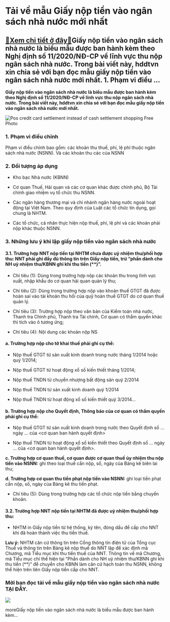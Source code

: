 Tải về mẫu Giấy nộp tiền vào ngân sách nhà nước mới nhất
========================================================

[:gift:Xem chi tiết ở đây:gift:](https://hddtvn.com/tai-ve-mau-giay-nop-tien-vao-ngan-sach-nha-nuoc-moi-nhat/)Giấy nộp tiền vào ngân sách nhà nước là biểu mẫu được ban hành kèm theo Nghị định số 11/2020/NĐ-CP về lĩnh vực thu nộp ngân sách nhà nước. Trong bài viết này, hddtvn xin chia sẻ với bạn đọc mẫu giấy nộp tiền vào ngân sách nhà nước mới nhất. 1. Phạm vi điều …
------------------------------------------------------------------------------------------------------------------------------------------------------------------------------------------------------------------------------------------------------------------

**Giấy nộp tiền vào ngân sách nhà nước là biểu mẫu được ban hành kèm theo Nghị định số 11/2020/NĐ-CP về lĩnh vực thu nộp ngân sách nhà nước. Trong bài viết này, hddtvn xin chia sẻ với bạn đọc mẫu giấy nộp tiền vào ngân sách nhà nước mới nhất.**


![Pos credit card settlement instead of cash settlement shopping Free Photo](https://hddtvn.com/wp-content/uploads/2021/01/pos-credit-card-settlement-instead-cash-settlement-shopping_1359-1162.jpg)


### 1. Phạm vi điều chỉnh


Phạm vi điều chỉnh bao gồm: các khoản thu thuế, phí, lệ phí thuộc ngân sách nhà nước (NSNN). Và các khoản thu các của NSNN


### 2. Đối tượng áp dụng




* Kho bạc Nhà nước (KBNN)

* Cơ quan Thuế, Hải quan và các cơ quan khác được chính phủ, Bộ Tài chính giao nhiệm vụ tổ chức thu NSNN.

* Các ngân hàng thương mại và chi nhánh ngân hàng nước ngoài hoạt động tại Việt Nam. Theo quy định của Luật các tổ chức tín dụng, gọi chung là NHTM.

* Các tổ chức, cá nhân thực hiện nộp thuế, phí, lệ phí và các khoản phải nộp khác thuộc NSNN.



### 3. Những lưu ý khi lập giấy nộp tiền vào ngân sách nhà nước


#### 3.1. Trường hợp NNT nộp tiền tại NHTM chưa được uỷ nhiệm thu/phối hợp thu: NNT phải ghi đầy đủ thông tin trên Giấy nộp tiền, trừ “phần dành cho NH uỷ nhiệm thu/KBNN ghi khi thu tiền (**)”.




* Chỉ tiêu (1): Dùng trong trường hợp nộp các khoản thu trong lĩnh vực xuất, nhập khẩu do cơ quan hải quan quản lý thu;

* Chỉ tiêu (2): Dùng trong trường hợp nộp vào khoản thuế GTGT đã được hoàn sai vào tài khoản thu hồi của quỹ hoàn thuế GTGT do cơ quan thuế quản lý.

* Chỉ tiêu (3): Trường hợp nộp theo văn bản của Kiểm toán nhà nước, Thanh tra Chính phủ, Thanh tra Tài chính, Cơ quan có thẩm quyền khác thì tích vào ô tương ứng;

* Chỉ tiêu (4): Nội dung các khoản nộp NS



#### a. Trường hợp nộp cho tờ khai thuế phải ghi cụ thể:




* Nộp thuế GTGT từ sản xuất kinh doanh trong nước tháng 1/2014 hoặc quý 1/2014;

* Nộp thuế GTGT từ hoạt động xổ số kiến thiết tháng 1/2014;

* Nộp thuế TNDN từ chuyển nhượng bất động sản quý 2/2014

* Nộp thuế TNDN từ sản xuất kinh doanh quý 1/2014

* Nộp thuế TNDN từ hoạt động xổ số kiến thiết quý 3/2014…



#### b. Trường hợp nộp cho Quyết định, Thông báo của cơ quan có thẩm quyền phải ghi cụ thể:




* Nộp thuế GTGT từ sản xuất kinh doanh trong nước theo Quyết định số … ngày … của <cơ quan ban hành quyết định>

* Nộp thuế TNDN từ hoạt động xổ số kiến thiết theo Quyết định số … ngày … của <cơ quan ban hành quyết định>.



**c. Trường hợp cơ quan thuế, cơ quan được cơ quan thuế ủy nhiệm thu nộp tiền vào NSNN:** ghi theo loại thuế cần nộp, số, ngày của Bảng kê biên lai thu;


**d. Trường hợp cơ quan thu tiền phạt nộp tiền vào NSNN:** ghi loại tiền phạt cần nộp, số, ngày của Bảng kê thu tiền phạt.




* Chỉ tiêu (5): Dùng trong trường hợp các tổ chức nộp tiền bằng chuyển khoản.



#### 3.2. Trường hợp NNT nộp tiền tại NHTM đã được uỷ nhiệm thu/phối hợp thu:




* NHTM in Giấy nộp tiền từ hệ thống, ký tên, đóng dấu để cấp cho NNT khi đã hoàn thành việc thu tiền thuế.



**Lưu ý:** NHTM căn cứ thông tin trên Cổng thông tin điện tử của Tổng cục Thuế và thông tin trên Bảng kê nộp thuế do NNT lập để xác định mã Chương, mã Tiểu mục khi thu tiền thuế của NNT. Thông tin về mã Chương, mã Tiểu mục chỉ thể hiện tại “Phần dành cho NH uỷ nhiệm thu/KBNN ghi khi thu tiền (**)” để chuyển cho KBNN làm căn cứ hạch toán thu NSNN, không thể hiện trên liên Giấy nộp tiền cấp cho NNT.


### Mời bạn đọc tải về mẫu giấy nộp tiền vào ngân sách nhà nước **TẠI ĐÂY**.


![](https://hddtvn.com/wp-content/uploads/2021/01/uwhbi1o.png)


moreGiấy nộp tiền vào ngân sách nhà nước là biểu mẫu được ban hành kèm…

